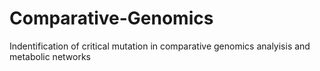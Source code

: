 # Comparative-Genomics
Indentification of critical mutation in comparative genomics analyisis and metabolic networks
